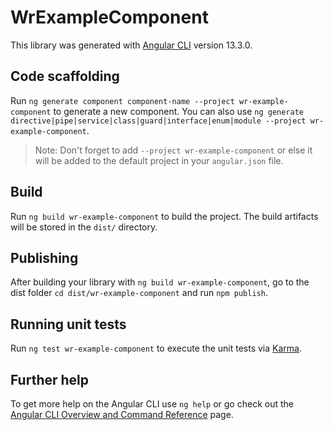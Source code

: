 # WrExampleComponent

This library was generated with [Angular CLI](https://github.com/angular/angular-cli) version 13.3.0.

## Code scaffolding

Run `ng generate component component-name --project wr-example-component` to generate a new component. You can also use `ng generate directive|pipe|service|class|guard|interface|enum|module --project wr-example-component`.
> Note: Don't forget to add `--project wr-example-component` or else it will be added to the default project in your `angular.json` file. 

## Build

Run `ng build wr-example-component` to build the project. The build artifacts will be stored in the `dist/` directory.

## Publishing

After building your library with `ng build wr-example-component`, go to the dist folder `cd dist/wr-example-component` and run `npm publish`.

## Running unit tests

Run `ng test wr-example-component` to execute the unit tests via [Karma](https://karma-runner.github.io).

## Further help

To get more help on the Angular CLI use `ng help` or go check out the [Angular CLI Overview and Command Reference](https://angular.io/cli) page.
